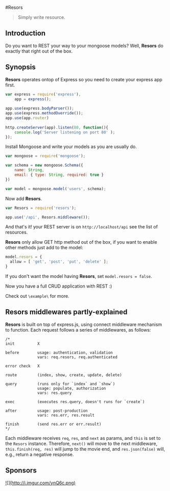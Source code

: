 #Resors

> Simply write resource.

Introduction
---

Do you want to REST your way to your mongoose models?
Well, **Resors** do exactly that right out of the box.

Synopsis
---

**Resors** operates ontop of Express so you need to create your express app first.

```js
var express = require('express'),
    app = express();
    
app.use(express.bodyParser());
app.use(express.methodOverride());
app.use(app.router)
    
http.createServer(app).listen(80, function(){
    console.log('Server listening on port 80' );
});
```

Install Mongoose and write your models as you are usually do.
```js
var mongoose = require('mongoose');

var schema = new mongoose.Schema({
    name: String,
    email: { type: String, required: true }
})

var model = mongoose.model('users', schema);
```

Now add **Resors**.

```js
var Resors = require('resors');

app.use('/api', Resors.middleware());
```

And that's it! your REST server is on `http://localhost/api` see the list of resources.

**Resors** only allow GET http method out of the box, 
if you want to enable other methods just add to the model:
```js
model.resors = {
  allow = [ 'get', 'post', 'put', 'delete' ];
}
```
If you don't want the model having **Resors**, set `model.resors = false`.

Now you have a full CRUD application with REST :)

Check out `\example\` for more.

Resors middlewares partly-explained
---------------------------

**Resors** is built on top of express.js, using connect middleware mechanism to function.
Each request follows a series of middlewares, as follows:

```
/*
init          X

before        usage: authentication, validation
              vars: req.resors, req.authenticated

error check   X

route         (index, show, create, update, delete)

query         (runs only for `index` and `show`)
              usage: populate, authorization
              vars: res.query

exec          (executes res.query, doesn't runs for `create`)

after         usage: post-production
              vars: res.err, res.result

finish        (send res.err or err.result)
*/
```

Each middleware receives `req`, `res`, and `next` as params, and `this` is set to the `Resors` instance.
Therefore, `next()` will move to the next middleware, `this.finish(req, res)` will jump to the movie end,
and `res.json(false)` will, e.g., return a negative response.


Sponsors
---
<a id="stormlogo" href="http://www.jetbrains.com/webstorm/" alt="Smart IDE for web development with HTML Editor, CSS &amp; JavaScript support" title="Smart IDE for web development with HTML Editor, CSS &amp; JavaScript support">
  ![](http://i.imgur.com/ynQ6c.png)
</a>
